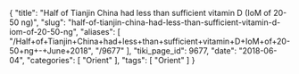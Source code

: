 {
    "title": "Half of Tianjin China had less than sufficient vitamin D (IoM of 20-50 ng)",
    "slug": "half-of-tianjin-china-had-less-than-sufficient-vitamin-d-iom-of-20-50-ng",
    "aliases": [
        "/Half+of+Tianjin+China+had+less+than+sufficient+vitamin+D+IoM+of+20-50+ng+-+June+2018",
        "/9677"
    ],
    "tiki_page_id": 9677,
    "date": "2018-06-04",
    "categories": [
        "Orient"
    ],
    "tags": [
        "Orient"
    ]
}